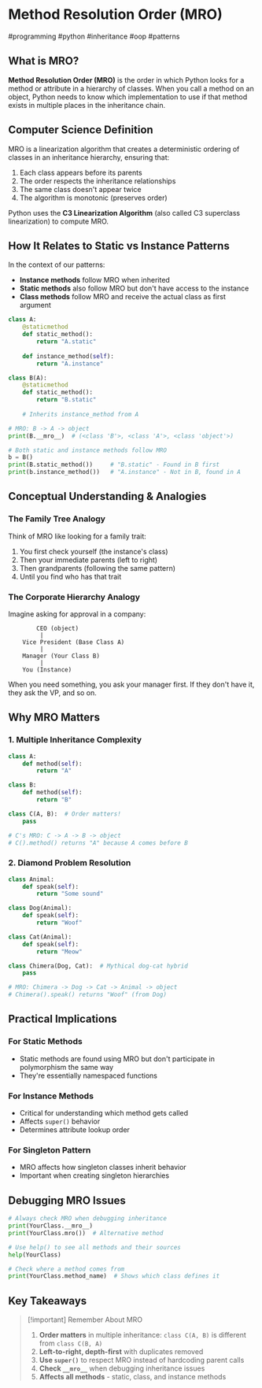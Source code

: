 # Method Resolution Order (MRO)

#programming #python #inheritance #oop #patterns

## What is MRO?

**Method Resolution Order (MRO)** is the order in which Python looks for a method or attribute in a hierarchy of classes. When you call a method on an object, Python needs to know which implementation to use if that method exists in multiple places in the inheritance chain.

## Computer Science Definition

MRO is a linearization algorithm that creates a deterministic ordering of classes in an inheritance hierarchy, ensuring that:
1. Each class appears before its parents
2. The order respects the inheritance relationships
3. The same class doesn't appear twice
4. The algorithm is monotonic (preserves order)

Python uses the **C3 Linearization Algorithm** (also called C3 superclass linearization) to compute MRO.

## How It Relates to Static vs Instance Patterns

In the context of our patterns:
- **Instance methods** follow MRO when inherited
- **Static methods** also follow MRO but don't have access to the instance
- **Class methods** follow MRO and receive the actual class as first argument

```python
class A:
    @staticmethod
    def static_method():
        return "A.static"
    
    def instance_method(self):
        return "A.instance"

class B(A):
    @staticmethod
    def static_method():
        return "B.static"
    
    # Inherits instance_method from A

# MRO: B -> A -> object
print(B.__mro__)  # (<class 'B'>, <class 'A'>, <class 'object'>)

# Both static and instance methods follow MRO
b = B()
print(B.static_method())     # "B.static" - Found in B first
print(b.instance_method())   # "A.instance" - Not in B, found in A
```

## Conceptual Understanding & Analogies

### The Family Tree Analogy
Think of MRO like looking for a family trait:
1. You first check yourself (the instance's class)
2. Then your immediate parents (left to right)
3. Then grandparents (following the same pattern)
4. Until you find who has that trait

### The Corporate Hierarchy Analogy
Imagine asking for approval in a company:
```
        CEO (object)
         |
    Vice President (Base Class A)
         |
    Manager (Your Class B)
         |
    You (Instance)
```

When you need something, you ask your manager first. If they don't have it, they ask the VP, and so on.

## Why MRO Matters

### 1. **Multiple Inheritance Complexity**
```python
class A:
    def method(self):
        return "A"

class B:
    def method(self):
        return "B"

class C(A, B):  # Order matters!
    pass

# C's MRO: C -> A -> B -> object
# C().method() returns "A" because A comes before B
```

### 2. **Diamond Problem Resolution**
```python
class Animal:
    def speak(self):
        return "Some sound"

class Dog(Animal):
    def speak(self):
        return "Woof"

class Cat(Animal):
    def speak(self):
        return "Meow"

class Chimera(Dog, Cat):  # Mythical dog-cat hybrid
    pass

# MRO: Chimera -> Dog -> Cat -> Animal -> object
# Chimera().speak() returns "Woof" (from Dog)
```

## Practical Implications

### For Static Methods
- Static methods are found using MRO but don't participate in polymorphism the same way
- They're essentially namespaced functions

### For Instance Methods  
- Critical for understanding which method gets called
- Affects `super()` behavior
- Determines attribute lookup order

### For Singleton Pattern
- MRO affects how singleton classes inherit behavior
- Important when creating singleton hierarchies

## Debugging MRO Issues

```python
# Always check MRO when debugging inheritance
print(YourClass.__mro__)
print(YourClass.mro())  # Alternative method

# Use help() to see all methods and their sources
help(YourClass)

# Check where a method comes from
print(YourClass.method_name)  # Shows which class defines it
```

## Key Takeaways

> [!important] Remember About MRO
> 1. **Order matters** in multiple inheritance: `class C(A, B)` is different from `class C(B, A)`
> 2. **Left-to-right, depth-first** with duplicates removed
> 3. **Use `super()`** to respect MRO instead of hardcoding parent calls
> 4. **Check `__mro__`** when debugging inheritance issues
> 5. **Affects all methods** - static, class, and instance methods